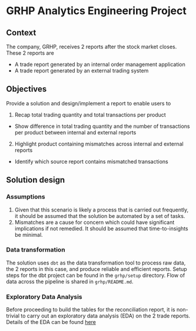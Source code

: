 # GRHP Analytics Engineering Project

## Context
The company, GRHP, receives 2 reports after the stock market closes. These 2 reports are
- A trade report generated by an internal order management application
- A trade report generated by an external trading system

## Objectives
Provide a solution and design/implement a report to enable users to
1. Recap total trading quantity and total transactions per product
  - Show difference in total trading quantity and the number of transactions per product between internal and external reports
2. Highlight product containing mismatches across internal and external reports
  - Identify which source report contains mismatched transactions

## Solution design
### Assumptions
1. Given that this scenario is likely a process that is carried out frequently, it should be assumed that the solution be automated by a set of tasks.
2. Mismatches are a cause for concern which could have significant implications if not remedied. It should be assumed that time-to-insights be minimal.

### Data transformation
The solution uses `dbt` as the data transformation tool to process raw data, the 2 reports in this case, and produce reliable and efficient reports.
Setup steps for the dbt project can be found in the `grhp/setup` directory.
Flow of data across the pipeline is shared in `grhp/README.md`.

### Exploratory Data Analysis
Before proceeding to build the tables for the reconciliation report, it is non-trivial to carry out an exploratory data analysis (EDA) on the 2 trade reports.
Details of the EDA can be found [here](https://colab.research.google.com/drive/16LkjCB7Z9lyzEE-uAMaVWN-PZgQHEm1s)
